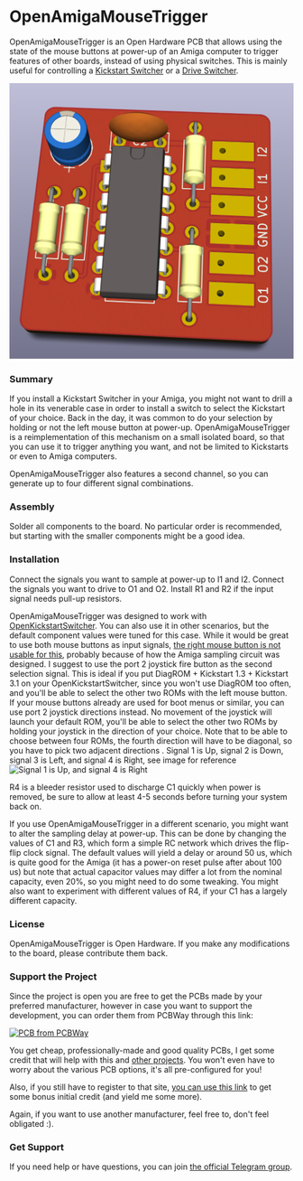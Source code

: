 # OpenAmigaMouseTrigger
OpenAmigaMouseTrigger is an Open Hardware PCB that allows using the state of the mouse buttons at power-up of an Amiga computer to trigger features of other boards, instead of using physical switches. This is mainly useful for controlling a [Kickstart Switcher](https://github.com/SukkoPera/OpenKickstartSwitcher) or a [Drive Switcher](https://github.com/SukkoPera/OpenAmigaDriveSwitcher).

![Board](https://raw.githubusercontent.com/SukkoPera/OpenAmigaMouseTrigger/master/doc/render-top.png)

### Summary
If you install a Kickstart Switcher in your Amiga, you might not want to drill a hole in its venerable case in order to install a switch to select the Kickstart of your choice. Back in the day, it was common to do your selection by holding or not the left mouse button at power-up. OpenAmigaMouseTrigger is a reimplementation of this mechanism on a small isolated board, so that you can use it to trigger anything you want, and not be limited to Kickstarts or even to Amiga computers.

OpenAmigaMouseTrigger also features a second channel, so you can generate up to four different signal combinations.

### Assembly
Solder all components to the board. No particular order is recommended, but starting with the smaller components might be a good idea.

### Installation
Connect the signals you want to sample at power-up to I1 and I2. Connect the signals you want to drive to O1 and O2. Install R1 and R2 if the input signal needs pull-up resistors.

OpenAmigaMouseTrigger was designed to work with [OpenKickstartSwitcher](https://github.com/SukkoPera/OpenKickstartSwitcher). You can also use it in other scenarios, but the default component values were tuned for this case. While it would be great to use both mouse buttons as input signals, [the right mouse button is not usable for this](https://www.dropbox.com/s/n4spcituqtnby74/MouseSwitcherFailSmall.png), probably because of how the Amiga sampling circuit was designed. I suggest to use the port 2 joystick fire button as the second selection signal. This is ideal if you put DiagROM + Kickstart 1.3 + Kickstart 3.1 on your OpenKickstartSwitcher, since you won't use DiagROM too often, and you'll be able to select the other two ROMs with the left mouse button.
If your mouse buttons already are used for boot menus or similar, you can use port 2 joystick directions instead. No movement of the joystick will launch your default ROM, you'll be able to select the other two ROMs by holding your joystick in the direction of your choice. Note that to be able to choose between four ROMs, the fourth direction will have to be diagonal, so you have to pick two adjacent directions . Signal 1 is Up, signal 2 is Down, signal 3 is Left, and signal 4 is Right, see image for reference ![Signal 1 is Up, and signal 4 is Right](https://raw.githubusercontent.com/CrowStudio/OpenAmigaMouseTrigger/master/doc/joystick_directions.jpeg)

R4 is a bleeder resistor used to discharge C1 quickly when power is removed, be sure to allow at least 4-5 seconds before turning your system back on.

If you use OpenAmigaMouseTrigger in a different scenario, you might want to alter the sampling delay at power-up. This can be done by changing the values of C1 and R3, which form a simple RC network which drives the flip-flip clock signal. The default values will yield a delay or around 50 us, which is quite good for the Amiga (it has a power-on reset pulse after about 100 us) but note that actual capacitor values may differ a lot from the nominal capacity, even 20%, so you might need to do some tweaking. You might also want to experiment with different values of R4, if your C1 has a largely different capacity.

### License
OpenAmigaMouseTrigger is Open Hardware. If you make any modifications to the board, please contribute them back.

### Support the Project
Since the project is open you are free to get the PCBs made by your preferred manufacturer, however in case you want to support the development, you can order them from PCBWay through this link:

[![PCB from PCBWay](https://www.pcbway.com/project/img/images/frompcbway.png)](https://www.pcbway.com/project/shareproject/OpenAmigaMouseTrigger_V2.html)

You get cheap, professionally-made and good quality PCBs, I get some credit that will help with this and [other projects](https://www.pcbway.com/project/member/shareproject/?bmbid=41100). You won't even have to worry about the various PCB options, it's all pre-configured for you!

Also, if you still have to register to that site, [you can use this link](https://www.pcbway.com/setinvite.aspx?inviteid=41100) to get some bonus initial credit (and yield me some more).

Again, if you want to use another manufacturer, feel free to, don't feel obligated :).

### Get Support
If you need help or have questions, you can join [the official Telegram group](https://t.me/joinchat/HUHdWBC9J9JnYIrvTYfZmg).
